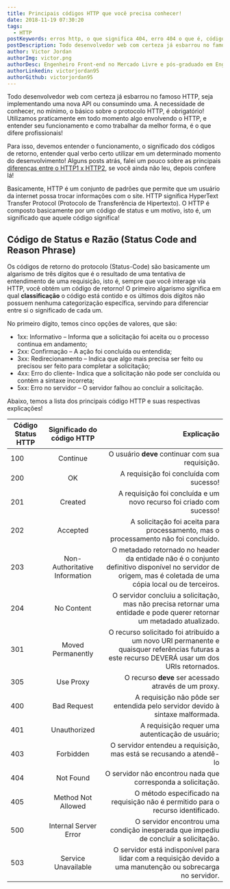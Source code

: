 ```yaml
---
title: Principais códigos HTTP que você precisa conhecer!
date: 2018-11-19 07:30:20
tags:
  - HTTP
postKeywords: erros http, o que significa 404, erro 404 o que é, códigos http, categorias codigos http, http codigos, retorno http
postDescription: Todo desenvolvedor web com certeza já esbarrou no famoso HTTP, seja implementando uma nova API ou consumindo uma. A necessidade de conhecer, no mínimo, o básico sobre o protocolo HTTP, é obrigatório! Utilizamos praticamente em todo momento algo envolvendo o HTTP, e entender seu funcionamento e como trabalhar da melhor forma, é o que difere profissionais!
author: Victor Jordan
authorImg: victor.png
authorDesc: Engenheiro Front-end no Mercado Livre e pós-graduado em Engenharia de Software pela PUC-MG e formado em Banco de Dados pela Fatec, apaixonado por usabilidade, performance e UX!
authorLinkedin: victorjordan95
authorGithub: victorjordan95
---
```


Todo desenvolvedor web com certeza já esbarrou no famoso HTTP, seja implementando uma nova API ou consumindo uma. A necessidade de conhecer, no mínimo, o básico sobre o protocolo HTTP, é obrigatório! Utilizamos praticamente em todo momento algo envolvendo o HTTP, e entender seu funcionamento e como trabalhar da melhor forma, é o que difere profissionais!

Para isso, devemos entender o funcionamento, o significado dos códigos de retorno, entender qual verbo certo utilizar em um determinado momento do desenvolvimento! Alguns posts atrás, falei um pouco sobre as principais [diferenças entre o HTTP1 x HTTP2](https://backefront.com.br/diferencas-http2/), se você ainda não leu, depois confere lá!

<!-- more -->

Basicamente, HTTP é um conjunto de padrões que permite que um usuário da internet possa trocar informações com o site. HTTP significa HyperText Transfer Protocol (Protocolo de Transferência de Hipertexto). O HTTP é composto basicamente por um código de status e um motivo, isto é, um significado que aquele código significa!

## Código de Status e Razão (Status Code and Reason Phrase)

Os códigos de retorno do protocolo (Status-Code) são basicamente um algarismo de três dígitos que é o resultado de uma tentativa de entendimento de uma requisição, isto é, sempre que você interage via HTTP, você obtém um código de retorno! O primeiro algarismo significa em qual **classificação** o código está contido e os últimos dois dígitos não possuem nenhuma categorização específica, servindo para diferenciar entre si o significado de cada um.

No primeiro dígito, temos cinco opções de valores, que são:

- 1xx: Informativo – Informa que a solicitação foi aceita ou o processo continua em andamento;
- 2xx: Confirmação – A ação foi concluída ou entendida;
- 3xx: Redirecionamento – Indica que algo mais precisa ser feito ou precisou ser feito para completar a solicitação;
- 4xx: Erro do cliente- Indica que a solicitação não pode ser concluída ou contém a sintaxe incorreta;
- 5xx: Erro no servidor – O servidor falhou ao concluir a solicitação.

Abaixo, temos a lista dos principais código HTTP e suas respectivas explicações!

| Código Status HTTP |  Significado do código HTTP   |                                                                                                                                                  Explicação |
| ------------------ | :---------------------------: | ----------------------------------------------------------------------------------------------------------------------------------------------------------: |
| 100                |           Continue            |                                                                                                            O usuário **deve** continuar com sua requisição. |
| 200                |              OK               |                                                                                                                     A requisição foi concluída com sucesso! |
| 201                |            Created            |                                                                                        A requisição foi concluída e um novo recurso foi criado com sucesso! |
| 202                |           Accepted            |                                                                         A solicitação foi aceita para processamento, mas o processamento não foi concluído. |
| 203                | Non-Authoritative Information | O metadado retornado no header da entidade não é o conjunto definitivo disponível no servidor de origem, mas é coletada de uma cópia local ou de terceiros. |
| 204                |          No Content           |                                     O servidor concluiu a solicitação, mas não precisa retornar uma entidade e pode querer retornar um metadado atualizado. |
| 301                |       Moved Permanently       |              O recurso solicitado foi atribuído a um novo URI permanente e quaisquer referências futuras a este recurso DEVERÁ usar um dos URIs retornados. |
| 305                |           Use Proxy           |                                                                                                        O recurso **deve** ser acessado através de um proxy. |
| 400                |          Bad Request          |                                                                              A requisição não pôde ser entendida pelo servidor devido à sintaxe malformada. |
| 401                |         Unauthorized          |                                                                                                            A requisição requer uma autenticação de usuário; |
| 403                |           Forbidden           |                                                                                         O servidor entendeu a requisição, mas está se recusando a atendê-lo |
| 404                |           Not Found           |                                                                                                O servidor não encontrou nada que corresponda a solicitação. |
| 405                |      Method Not Allowed       |                                                                            O método especificado na requisição não é permitido para o recurso identificado. |
| 500                |     Internal Server Error     |                                                                         O servidor encontrou uma condição inesperada que impediu de concluir a solicitação. |
| 503                |      Service Unavailable      |                                                 O servidor está indisponível para lidar com a requisição devido a uma manutenção ou sobrecarga no servidor. |
